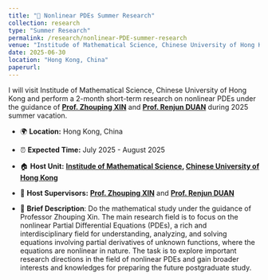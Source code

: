 ```yaml
---
title: "🌟 Nonlinear PDEs Summer Research"
collection: research
type: "Summer Research"
permalink: /research/nonlinear-PDE-summer-research
venue: "Institude of Mathematical Science, Chinese University of Hong Kong"
date: 2025-06-30
location: "Hong Kong, China"
paperurl: 
---
```


I will visit Institude of Mathematical Science, Chinese University of Hong Kong and perform a 2-month short-term research on nonlinear PDEs under the guidance of **[Prof. Zhouping XIN](https://www.google.com/search?client=safari&rls=en&q=zhouping+xin&ie=UTF-8&oe=UTF-8)** and **[Prof. Renjun DUAN](http://www.math.cuhk.edu.hk/~rjduan/)** during 2025 summer vacation.

- 🌍 **Location:** Hong Kong, China

- ⏰ **Expected Time:** July 2025 - August 2025

- 🏠 **Host Unit:** **[Institude of Mathematical Science](http://www.ims.cuhk.edu.hk), [Chinese University of Hong Kong](https://cuhk.edu.hk)**

- 👥 **Host Supervisors:** **[Prof. Zhouping XIN](https://www.google.com/search?client=safari&rls=en&q=zhouping+xin&ie=UTF-8&oe=UTF-8)** and **[Prof. Renjun DUAN](http://www.math.cuhk.edu.hk/~rjduan/)**

- 📖 **Brief Description**: Do the mathematical study under the guidance of Professor Zhouping Xin. The main research field is to focus on the nonlinear Partial Differential Equations (PDEs), a rich and interdisciplinary field for understanding, analyzing, and solving equations involving partial derivatives of unknown functions, where the equations are nonlinear in nature. The task is to explore important research directions in the field of nonlinear PDEs and gain broader interests and knowledges for preparing the future postgraduate study.
